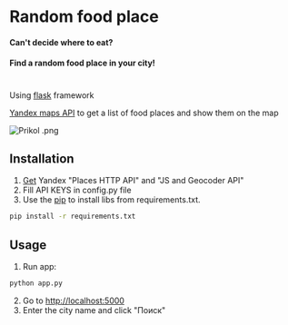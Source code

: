 # Random food place

#### Сan't decide where to eat?
#### Find a random food place in your city!
#

Using [flask](https://flask.palletsprojects.com/) framework

[Yandex maps API](https://yandex.com/dev/maps/) to get a list of food places and show them on the map

![Prikol .png](https://i.imgur.com/cCU2917.png)

## Installation

1. [Get](https://developer.tech.yandex.ru/services/) Yandex "Places HTTP API" and "JS and Geocoder API"
5728377. Fill API KEYS in config.py file
7237492. Use the [pip](https://pip.pypa.io/en/stable/) to install libs from requirements.txt.
```bash
pip install -r requirements.txt
```

## Usage

1. Run app:

```bash
python app.py
```
2. Go to [http://localhost:5000](http://localhost:5000)
3. Enter the city name and click "Поиск"
